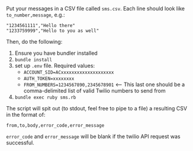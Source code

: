 Put your messages in a CSV file called `sms.csv`. Each line should look like `to_number,message`, e.g.:
```
"1234561111","Hello there"
"1233759999","Hello to you as well"
```

Then, do the following:

1. Ensure you have bundler installed
1. `bundle install`
1. set up `.env` file. Required values:
    * `ACCOUNT_SID=ACxxxxxxxxxxxxxxxxxxxx`
    * `AUTH_TOKEN=xxxxxxxx`
    * `FROM_NUMBERS=1234567890,2345678901`
       <-- This last one should be a comma-delimited list of valid Twilio numbers to send from
1. `bundle exec ruby sms.rb`

The script will spit out (to stdout, feel free to pipe to a file) a resulting CSV in the format of:

```
from,to,body,error_code,error_message
```

`error_code` and `error_message` will be blank if the twilio API request was successful.